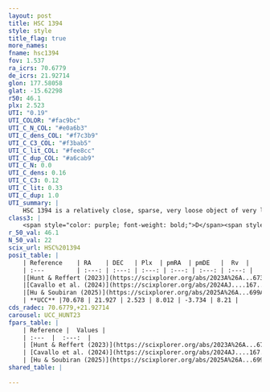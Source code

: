 ```yaml
---
layout: post
title: HSC 1394
style: style
title_flag: true
more_names: 
fname: hsc1394
fov: 1.537
ra_icrs: 70.6779
de_icrs: 21.92714
glon: 177.58058
glat: -15.62298
r50: 46.1
plx: 2.523
UTI: "0.19"
UTI_COLOR: "#fac9bc"
UTI_C_N_COL: "#e0a6b3"
UTI_C_dens_COL: "#f7c3b9"
UTI_C_C3_COL: "#f3bab5"
UTI_C_lit_COL: "#fee8cc"
UTI_C_dup_COL: "#a6cab9"
UTI_C_N: 0.0
UTI_C_dens: 0.16
UTI_C_C3: 0.12
UTI_C_lit: 0.33
UTI_C_dup: 1.0
UTI_summary: |
    HSC 1394 is a relatively close, sparse, very loose object of very low C3 quality. It was recently reported in the literature.<br><br><span style="color: #99180f; font-weight: bold;">Warning: </span>contains less than 25 stars with <i>P>0.5</i> estimated.
class3: |
    <span style="color: purple; font-weight: bold;">D</span><span style="color: red; font-weight: bold;">C</span>
r_50_val: 46.1
N_50_val: 22
scix_url: HSC%201394
posit_table: |
    | Reference    | RA    | DEC   | Plx  | pmRA  | pmDE   |  Rv  |
    | :---         | :---: | :---: | :---: | :---: | :---: | :---: |
    |[Hunt & Reffert (2023)](https://scixplorer.org/abs/2023A%26A...673A.114H) | 70.741 | 21.925 | 2.56 | 8.1 | -3.689 | 9.989 |
    |[Cavallo et al. (2024)](https://scixplorer.org/abs/2024AJ....167...12C) | 70.525 | 21.85 | 2.564 | -- | -- | -- |
    |[Hu & Soubiran (2025)](https://scixplorer.org/abs/2025A%26A...699A.246H) | 70.525 | 21.85 | -- | -- | -- | -- |
    | **UCC** |70.678 | 21.927 | 2.523 | 8.012 | -3.734 | 8.21 | 
cds_radec: 70.6779,+21.92714
carousel: UCC_HUNT23
fpars_table: |
    | Reference |  Values |
    | :---  |  :---:  |
    | [Hunt & Reffert (2023)](https://scixplorer.org/abs/2023A%26A...673A.114H) | `AV50=0.983, diffAV50=1.23, MOD50=7.91, logAge50=8.761` |
    | [Cavallo et al. (2024)](https://scixplorer.org/abs/2024AJ....167...12C) | `AV50=1.2, dMod50=7.9, logAge50=8.77, [Fe/H]50=0.42` |
    | [Hu & Soubiran (2025)](https://scixplorer.org/abs/2025A%26A...699A.246H) | `MA22=-0.07, MA23f=-0.08, MZ23=-0.02, MK24=-0.04, MF24=-0.06` |
shared_table: |
    
---
```

